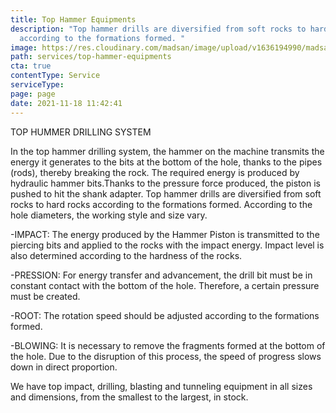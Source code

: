 ```yaml
---
title: Top Hammer Equipments
description: "Top hammer drills are diversified from soft rocks to hard rocks
  according to the formations formed. "
image: https://res.cloudinary.com/madsan/image/upload/v1636194990/madsan-stock/IMG_3199_sdyhiy.jpg
path: services/top-hammer-equipments
cta: true
contentType: Service
serviceType: 
page: page
date: 2021-11-18 11:42:41
---
```

TOP HUMMER DRILLING SYSTEM

In the top hammer drilling system, the hammer on the machine transmits the energy it generates to the bits at the bottom of the hole, thanks to the pipes (rods), thereby breaking the rock. The required energy is produced by hydraulic hammer bits.Thanks to the pressure force produced, the piston is pushed to hit the shank adapter. Top hammer drills are diversified from soft rocks to hard rocks according to the formations formed. According to the hole diameters, the working style and size vary.

\-IMPACT: The energy produced by the Hammer Piston is transmitted to the piercing bits and applied to the rocks with the impact energy. Impact level is also determined according to the hardness of the rocks.

\-PRESSION: For energy transfer and advancement, the drill bit must be in constant contact with the bottom of the hole. Therefore, a certain pressure must be created.

\-ROOT: The rotation speed should be adjusted according to the formations formed.

\-BLOWING: It is necessary to remove the fragments formed at the bottom of the hole. Due to the disruption of this process, the speed of progress slows down in direct proportion.

We have top impact, drilling, blasting and tunneling equipment in all sizes and dimensions, from the smallest to the largest, in stock.
